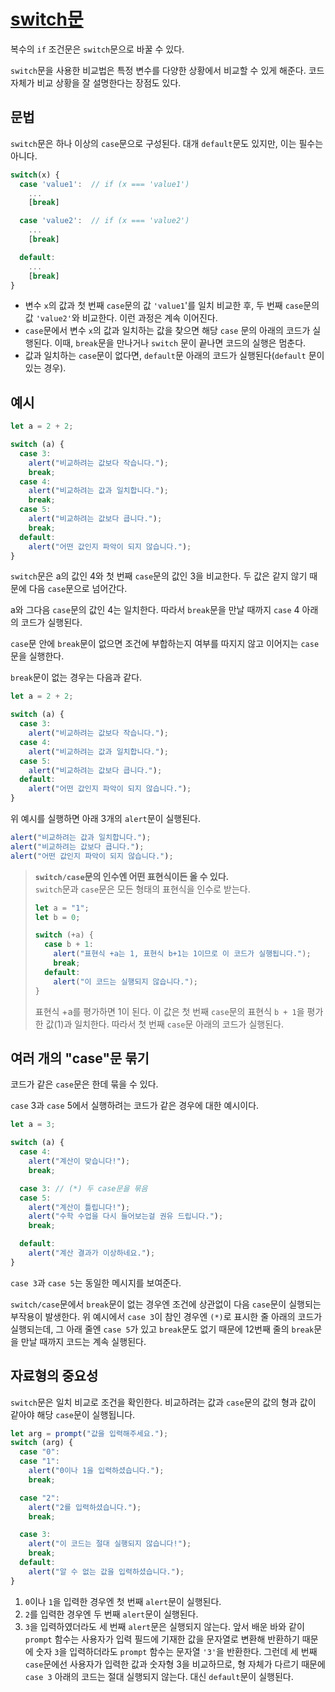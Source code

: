 # [switch문](https://ko.javascript.info/switch)

복수의 `if` 조건문은 `switch`문으로 바꿀 수 있다.

`switch`문을 사용한 비교법은 특정 변수를 다양한 상황에서 비교할 수 있게 해준다. 코드 자체가 비교 상황을 잘 설명한다는 장점도 있다.

## 문법

`switch`문은 하나 이상의 `case`문으로 구성된다. 대개 `default`문도 있지만, 이는 필수는 아니다.

```javascript
switch(x) {
  case 'value1':  // if (x === 'value1')
    ...
    [break]

  case 'value2':  // if (x === 'value2')
    ...
    [break]

  default:
    ...
    [break]
}
```

- 변수 `x`의 값과 첫 번째 `case`문의 값 `'value1`'를 일치 비교한 후, 두 번째 `case`문의 값 `'value2'`와 비교한다. 이런 과정은 계속 이어진다.
- `case`문에서 변수 `x`의 값과 일치하는 값을 찾으면 해당 `case` 문의 아래의 코드가 실행된다. 이때, `break`문을 만나거나 `switch` 문이 끝나면 코드의 실행은 멈춘다.
- 값과 일치하는 `case`문이 없다면, `default`문 아래의 코드가 실행된다(`default` 문이 있는 경우).

## 예시

```javascript
let a = 2 + 2;

switch (a) {
  case 3:
    alert("비교하려는 값보다 작습니다.");
    break;
  case 4:
    alert("비교하려는 값과 일치합니다.");
    break;
  case 5:
    alert("비교하려는 값보다 큽니다.");
    break;
  default:
    alert("어떤 값인지 파악이 되지 않습니다.");
}
```

`switch`문은 a의 값인 4와 첫 번째 `case`문의 값인 3을 비교한다. 두 값은 같지 않기 때문에 다음 `case`문으로 넘어간다.

a와 그다음 `case`문의 값인 4는 일치한다. 따라서 `break`문을 만날 때까지 `case` 4 아래의 코드가 실행된다.

`case`문 안에 `break`문이 없으면 조건에 부합하는지 여부를 따지지 않고 이어지는 `case`문을 실행한다.

`break`문이 없는 경우는 다음과 같다.

```javascript
let a = 2 + 2;

switch (a) {
  case 3:
    alert("비교하려는 값보다 작습니다.");
  case 4:
    alert("비교하려는 값과 일치합니다.");
  case 5:
    alert("비교하려는 값보다 큽니다.");
  default:
    alert("어떤 값인지 파악이 되지 않습니다.");
}
```

위 예시를 실행하면 아래 3개의 `alert`문이 실행된다.

```javascript
alert("비교하려는 값과 일치합니다.");
alert("비교하려는 값보다 큽니다.");
alert("어떤 값인지 파악이 되지 않습니다.");
```

> **`switch/case`문의 인수엔 어떤 표현식이든 올 수 있다.**  
> `switch`문과 `case`문은 모든 형태의 표현식을 인수로 받는다.
>
> ```javascript
> let a = "1";
> let b = 0;
>
> switch (+a) {
>   case b + 1:
>     alert("표현식 +a는 1, 표현식 b+1는 1이므로 이 코드가 실행됩니다.");
>     break;
>   default:
>     alert("이 코드는 실행되지 않습니다.");
> }
> ```
>
> 표현식 +a를 평가하면 1이 된다. 이 값은 첫 번째 `case`문의 표현식 `b + 1`을 평가한 값(1)과 일치한다. 따라서 첫 번째 `case`문 아래의 코드가 실행된다.

## 여러 개의 "case"문 묶기

코드가 같은 `case`문은 한데 묶을 수 있다.

`case` 3과 `case` 5에서 실행하려는 코드가 같은 경우에 대한 예시이다.

```javascript
let a = 3;

switch (a) {
  case 4:
    alert("계산이 맞습니다!");
    break;

  case 3: // (*) 두 case문을 묶음
  case 5:
    alert("계산이 틀립니다!");
    alert("수학 수업을 다시 들어보는걸 권유 드립니다.");
    break;

  default:
    alert("계산 결과가 이상하네요.");
}
```

`case 3`과 `case 5`는 동일한 메시지를 보여준다.

`switch/case`문에서 `break`문이 없는 경우엔 조건에 상관없이 다음 `case`문이 실행되는 부작용이 발생한다. 위 예시에서 `case 3`이 참인 경우엔 `(*)`로 표시한 줄 아래의 코드가 실행되는데, 그 아래 줄엔 `case 5`가 있고 `break`문도 없기 때문에 12번째 줄의 `break`문을 만날 때까지 코드는 계속 실행된다.

## 자료형의 중요성

`switch`문은 일치 비교로 조건을 확인한다. 비교하려는 값과 `case`문의 값의 형과 값이 같아야 해당 `case`문이 실행됩니다.

```javascript
let arg = prompt("값을 입력해주세요.");
switch (arg) {
  case "0":
  case "1":
    alert("0이나 1을 입력하셨습니다.");
    break;

  case "2":
    alert("2를 입력하셨습니다.");
    break;

  case 3:
    alert("이 코드는 절대 실행되지 않습니다!");
    break;
  default:
    alert("알 수 없는 값을 입력하셨습니다.");
}
```

1. `0`이나 `1`을 입력한 경우엔 첫 번째 `alert`문이 실행된다.
2. `2`를 입력한 경우엔 두 번째 `alert`문이 실행된다.
3. `3`을 입력하였더라도 세 번째 `alert`문은 실행되지 않는다. 앞서 배운 바와 같이 `prompt` 함수는 사용자가 입력 필드에 기재한 값을 문자열로 변환해 반환하기 때문에 숫자 `3`을 입력하더라도 `prompt` 함수는 문자열 `'3'`을 반환한다. 그런데 세 번째 `case`문에선 사용자가 입력한 값과 숫자형 3을 비교하므로, 형 자체가 다르기 때문에 `case 3` 아래의 코드는 절대 실행되지 않는다. 대신 `default`문이 실행된다.
